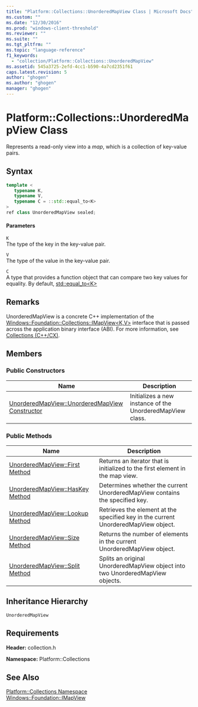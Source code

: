 ```yaml
---
title: "Platform::Collections::UnorderedMapView Class | Microsoft Docs"
ms.custom: ""
ms.date: "12/30/2016"
ms.prod: "windows-client-threshold"
ms.reviewer: ""
ms.suite: ""
ms.tgt_pltfrm: ""
ms.topic: "language-reference"
f1_keywords: 
  - "collection/Platform::Collections::UnorderedMapView"
ms.assetid: 545a3725-2efd-4cc1-b590-4a7cd2351f61
caps.latest.revision: 5
author: "ghogen"
ms.author: "ghogen"
manager: "ghogen"
---
```

# Platform::Collections::UnorderedMapView Class
Represents a read-only view into a *map*, which is a collection of key-value pairs.  
  
## Syntax  
  
```cpp  
template <  
   typename K,  
   typename V,  
   typename C = ::std::equal_to<K>  
>  
ref class UnorderedMapView sealed;  
```  
  
#### Parameters  
 `K`  
 The type of the key in the key-value pair.  
  
 `V`  
 The type of the value in the key-value pair.  
  
 `C`  
 A type that provides a function object that can compare two key values for equality. By default, [std::equal_to\<K>](../standard-library/equal-to-struct.md)  
  
## Remarks  
 UnorderedMapView is a concrete C++ implementation of the [Windows::Foundation::Collections::IMapView\<K,V>](http://go.microsoft.com/fwlink/p/?LinkId=262409) interface that is passed across the application binary interface (ABI). For more information, see [Collections (C++/CX)](../cppcx/collections-c-cx.md).  
  
## Members  
  
### Public Constructors  
  
|Name|Description|  
|----------|-----------------|  
|[UnorderedMapView::UnorderedMapView Constructor](../cppcx/unorderedmapview-unorderedmapview-constructor.md)|Initializes a new instance of the UnorderedMapView class.|  
  
### Public Methods  
  
|Name|Description|  
|----------|-----------------|  
|[UnorderedMapView::First Method](../cppcx/unorderedmapview-first-method.md)|Returns an iterator that is initialized to the first element in the map view.|  
|[UnorderedMapView::HasKey Method](../cppcx/unorderedmapview-haskey-method.md)|Determines whether the current UnorderedMapView contains the specified key.|  
|[UnorderedMapView::Lookup Method](../cppcx/unorderedmapview-lookup-method.md)|Retrieves the element at the specified key in the current UnorderedMapView object.|  
|[UnorderedMapView::Size Method](../cppcx/unorderedmapview-size-method.md)|Returns the number of elements in the current UnorderedMapView object.|  
|[UnorderedMapView::Split Method](../cppcx/unorderedmapview-split-method.md)|Splits an original UnorderedMapView object into two UnorderedMapView objects.|  
  
## Inheritance Hierarchy  
 `UnorderedMapView`  
  
## Requirements  
 **Header:** collection.h  
  
 **Namespace:** Platform::Collections  
  
## See Also  
 [Platform::Collections Namespace](../cppcx/platform-collections-namespace.md)   
 [Windows::Foundation::IMapView](http://go.microsoft.com/fwlink/p/?LinkId=262409)